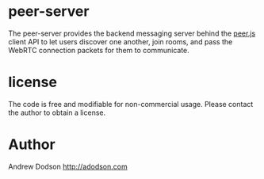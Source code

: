 # peer-server

The peer-server provides the backend messaging server behind the [peer.js](../peer.js) client API to let users discover one another, join rooms, and pass the WebRTC connection packets for them to communicate.


# license

The code is free and modifiable for non-commercial usage. Please contact the author to obtain a license.


# Author

Andrew Dodson http://adodson.com